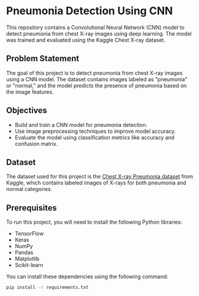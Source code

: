 # Pneumonia Detection Using CNN

This repository contains a Convolutional Neural Network (CNN) model to detect pneumonia from chest X-ray images using deep learning. The model was trained and evaluated using the Kaggle Chest X-ray dataset.

## Problem Statement
The goal of this project is to detect pneumonia from chest X-ray images using a CNN model. The dataset contains images labeled as "pneumonia" or "normal," and the model predicts the presence of pneumonia based on the image features.

## Objectives
- Build and train a CNN model for pneumonia detection.
- Use image preprocessing techniques to improve model accuracy.
- Evaluate the model using classification metrics like accuracy and confusion matrix.

## Dataset
The dataset used for this project is the [Chest X-ray Pneumonia dataset](https://www.kaggle.com/datasets/paultimothymooney/chest-xray-pneumonia) from Kaggle, which contains labeled images of X-rays for both pneumonia and normal categories.

## Prerequisites
To run this project, you will need to install the following Python libraries:
- TensorFlow
- Keras
- NumPy
- Pandas
- Matplotlib
- Scikit-learn

You can install these dependencies using the following command:
```bash
pip install -r requirements.txt
